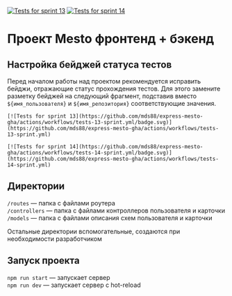 [![Tests for sprint 13](https://github.com/mds88/express-mesto-gha/actions/workflows/tests-13-sprint.yml/badge.svg)](https://github.com/mds88/express-mesto-gha/actions/workflows/tests-13-sprint.yml) [![Tests for sprint 14](https://github.com/mds88/express-mesto-gha/actions/workflows/tests-14-sprint.yml/badge.svg)](https://github.com/mds88/express-mesto-gha/actions/workflows/tests-14-sprint.yml)
# Проект Mesto фронтенд + бэкенд



## Настройка бейджей статуса тестов
Перед началом работы над проектом рекомендуется исправить бейджи, отражающие статус прохождения тестов.
Для этого замените разметку бейджей на следующий фрагмент, подставив вместо `${имя_пользователя}` и `${имя_репозитория}` соответствующие значения.

```
[![Tests for sprint 13](https://github.com/mds88/express-mesto-gha/actions/workflows/tests-13-sprint.yml/badge.svg)](https://github.com/mds88/express-mesto-gha/actions/workflows/tests-13-sprint.yml) 

[![Tests for sprint 14](https://github.com/mds88/express-mesto-gha/actions/workflows/tests-14-sprint.yml/badge.svg)](https://github.com/mds88/express-mesto-gha/actions/workflows/tests-14-sprint.yml)
```


## Директории

`/routes` — папка с файлами роутера  
`/controllers` — папка с файлами контроллеров пользователя и карточки   
`/models` — папка с файлами описания схем пользователя и карточки  
  
Остальные директории вспомогательные, создаются при необходимости разработчиком

## Запуск проекта

`npm run start` — запускает сервер   
`npm run dev` — запускает сервер с hot-reload
